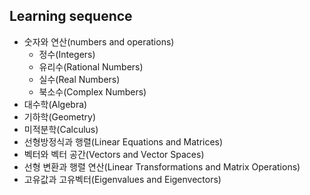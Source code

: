 ## Learning sequence

- 숫자와 연산(numbers and operations)
  - 정수(Integers)
  - 유리수(Rational Numbers)
  - 실수(Real Numbers)
  - 북소수(Complex Numbers)
- 대수학(Algebra)
- 기하학(Geometry)
- 미적분학(Calculus)
- 선형방정식과 행렬(Linear Equations and Matrices)
- 벡터와 벡터 공간(Vectors and Vector Spaces)
- 선형 변환과 행렬 연산(Linear Transformations and Matrix Operations)
- 고유값과 고유벡터(Eigenvalues and Eigenvectors)